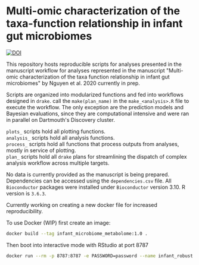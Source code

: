# Multi-omic characterization of the taxa-function relationship in infant gut microbiomes

[![DOI](https://zenodo.org/badge/200419468.svg)](https://zenodo.org/badge/latestdoi/200419468)

This repository hosts reproducible scripts for analyses presented in the manuscript workflow for analyses represented in the manuscript "Multi-omic characterization of the taxa function relationship in infant gut microbiomes" by Nguyen et al. 2020 currently in prep.  

Scripts are organized into modularized functions and fed into workflows designed in `drake`. call the `make(plan_name)` in the `make_<analysis>.R` file to execute the workflow. The only exception are the prediction models and Bayesian evaluations, since they are computational intensive and were ran in parallel on Dartmouth's Discovery cluster.     

`plots_` scripts hold all plotting functions.      
`analysis_` scripts hold all analysis functions.       
`process_` scripts hold all functions that process outputs from analyses, mostly in service of plotting.    
`plan_` scripts hold all `drake` plans for streamlining the dispatch of complex analysis workflow across multiple targets.    

No data is currently provided as the manuscript is being prepared. Dependencies can be accessed using the `dependencies.csv` file. All `Bioconductor` packages were installed under `Bioconductor` version 3.10. R version is `3.6.3`.  

Currently working on creating a new docker file for increased reproducibility. 

To use Docker (WIP) first create an image:  
```bash
docker build --tag infant_microbiome_metabolome:1.0 .
```
Then boot into interactive mode with RStudio at port 8787
```bash
docker run --rm -p 8787:8787 -e PASSWORD=password --name infant_robust infant_microbiome_metabolome:1.0
```
